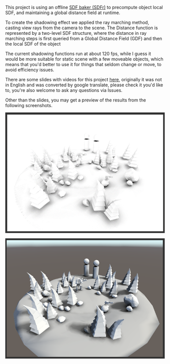 This project is using an offline [SDF baker (SDFr)](https://github.com/xraxra/SDFr) to precompute object local SDF, and maintaining a global distance field at runtime.

To create the shadowing effect we applied the ray marching method, casting view rays from the camera to the scene. The Distance function is represented by a two-level SDF structure, where the distance in ray marching steps is first queried from a Global Distance Field (GDF) and then the local SDF of the object

The current shadowing functions run at about 120 fps, while I guess it would be more suitable for static scene with a few moveable objects, which means that you'd better to use it for things that seldom change or move, to avoid efficiency issues. 

There are some slides with videos for this project [here](https://drive.google.com/file/d/10ICPY05gsmkJ11PfgKT2xEUlrhfY8__h/view?usp=sharing), originally it was not in English and was converted by google translate, please check it you'd like to, you're also welcome to ask any questions via Issues. 

Other than the slides, you may get a preview of the results from the following screenshots.

![screenshot preview](screencaps/screenshot.png)

![screenshot](screencaps/screenshot2.png)
